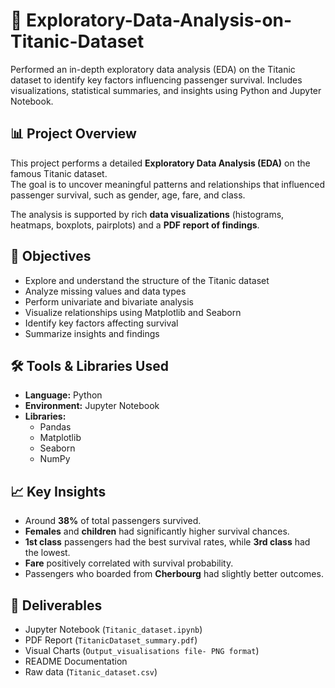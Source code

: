 # 🚢 Exploratory-Data-Analysis-on-Titanic-Dataset
Performed an in-depth exploratory data analysis (EDA) on the Titanic dataset to identify key factors influencing passenger survival. Includes visualizations, statistical summaries, and insights using Python and Jupyter Notebook.


## 📊 Project Overview
This project performs a detailed **Exploratory Data Analysis (EDA)** on the famous Titanic dataset.  
The goal is to uncover meaningful patterns and relationships that influenced passenger survival, such as gender, age, fare, and class.

The analysis is supported by rich **data visualizations** (histograms, heatmaps, boxplots, pairplots) and a **PDF report of findings**.


## 🧠 Objectives
- Explore and understand the structure of the Titanic dataset  
- Analyze missing values and data types  
- Perform univariate and bivariate analysis  
- Visualize relationships using Matplotlib and Seaborn  
- Identify key factors affecting survival  
- Summarize insights and findings

## 🛠️ Tools & Libraries Used
- **Language:** Python  
- **Environment:** Jupyter Notebook  
- **Libraries:**  
  - Pandas  
  - Matplotlib  
  - Seaborn  
  - NumPy

## 📈 Key Insights
- Around **38%** of total passengers survived.  
- **Females** and **children** had significantly higher survival chances.  
- **1st class** passengers had the best survival rates, while **3rd class** had the lowest.  
- **Fare** positively correlated with survival probability.  
- Passengers who boarded from **Cherbourg** had slightly better outcomes.  


## 📄 Deliverables
- Jupyter Notebook (`Titanic_dataset.ipynb`)  
- PDF Report (`TitanicDataset_summary.pdf`)  
- Visual Charts (`Output_visualisations file- PNG format`)
- README Documentation
- Raw data (`Titanic_dataset.csv`)
